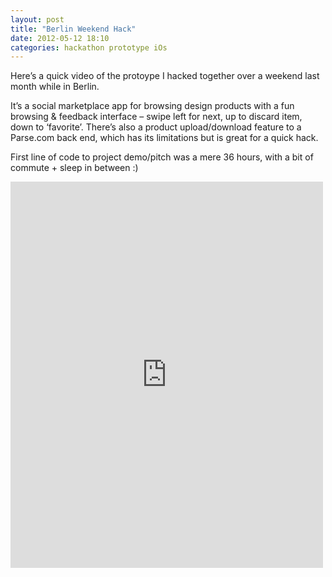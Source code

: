 ```yaml
---
layout: post
title: "Berlin Weekend Hack"
date: 2012-05-12 18:10
categories: hackathon prototype iOs
---
```


Here’s a quick video of the protoype I hacked together over a weekend last month while in Berlin.

It’s a social marketplace app for browsing design products with a fun browsing & feedback interface – swipe left for next, up to discard item, down to ‘favorite’. There’s also a product upload/download feature to a Parse.com back end, which has its limitations but is great for a quick hack.

First line of code to project demo/pitch was a mere 36 hours, with a bit of commute + sleep in between :) 


<iframe src="http://player.vimeo.com/video/42756014" frameborder="0" width="500" height="618"></iframe>
